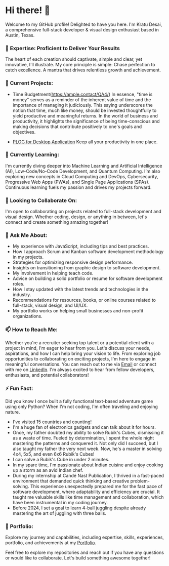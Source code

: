 # Hi there! 👋

Welcome to my GitHub profile! Delighted to have you here. I'm Kratu Desai, a comprehensive full-stack developer & visual design enthusiast based in Austin, Texas.

### 🌟 **Expertise: Proficient to Deliver Your Results**
The heart of each creation should captivate, simple and clear, yet innovative, I'll illustrate. My core principle is simple: Chase perfection to catch excellence. A mantra that drives relentless growth and achievement.

### 🔭 **Current Projects:** 
- Time Budgetment(https://ample.contact/QA4/)
In essence, "time is money" serves as a reminder of the inherent value of time and the importance of managing it judiciously. This saying underscores the notion that time, much like money, should be invested thoughtfully to yield productive and meaningful returns. In the world of business and productivity, it highlights the significance of being time-conscious and making decisions that contribute positively to one's goals and objectives.

- [PLOG for Desktop Application](https://kratuvwxyz.github.io/PLOG/)
Keep all your productivity in one place.

### 🌱 **Currently Learning:** 
I'm currently diving deeper into Machine Learning and Artificial Intelligence (AI), Low-Code/No-Code Development, and Quantum Computing. I’m also exploring new concepts in Cloud Computing and DevOps, Cybersecurity, Progressive Web Apps (PWAs), and Single Page Applications (SPAs). Continuous learning fuels my passion and drives my projects forward.

### 👯 **Looking to Collaborate On:** 
I'm open to collaborating on projects related to full-stack development and visual design. Whether coding, design, or anything in between, let's connect and create something amazing together!

### 💬 **Ask Me About:** 
* My experience with JavaScript, including tips and best practices.
* How I approach Scrum and Kanban software development  methodology in my projects.
* Strategies for optimizing responsive design performance.
* Insights on transitioning from graphic design to software development.
* My involvement in helping teach code.
* Advice on building a solid portfolio or resume for software development roles.
* How I stay updated with the latest trends and technologies in the industry.
* Recommendations for resources, books, or online courses related to full-stack, visual design, and UI/UX.
* My portfolio works on helping small businesses  and non-profit organizations.

### 📫 **How to Reach Me:** 
Whether you're a recruiter seeking top talent or a potential client with a project in mind, I'm eager to hear from you. Let's discuss your needs, aspirations, and how I can help bring your vision to life. From exploring job opportunities to collaborating on exciting projects, I'm here to engage in meaningful conversations. You can reach out to me via [Email](mailto:sai@desaign.me) or connect with me on [LinkedIn](https://www.linkedin.com/in/desaigner/). I'm always excited to hear from fellow developers, enthusiasts, and potential collaborators!

### ⚡ **Fun Fact:** 
Did you know I once built a fully functional text-based adventure game using only Python? When I'm not coding, I'm often traveling and enjoying nature.
* I've visited 15 countries and counting!
* I'm a huge fan of electronics gadgets and can talk about it for hours.
* Once, my father doubted my ability to solve Rubik's Cubes, dismissing it as a waste of time. Fueled by determination, I spent the whole night mastering the patterns and conquered it. Not only did I succeed, but I also taught my father the very next week. Now, he's a master in solving 4x4, 5x5, and even 6x6 Rubik's Cubes!
* I can solve a Rubik's Cube in under 2 minutes.
* In my spare time, I'm passionate about Indian cuisine and enjoy cooking up a storm as an avid Indian chef.
* During my internship at Candé Nast Publication, I thrived in a fast-paced environment that demanded quick thinking and creative problem-solving. This experience unexpectedly prepared me for the fast pace of software development, where adaptability and efficiency are crucial. It taught me valuable skills like time management and collaboration, which have been instrumental in my coding journey.
* Before 2024, I set a goal to learn 4-ball juggling despite already mastering the art of juggling with three balls.

### 📝 **Portfolio:** 
Explore my journey and capabilities, including expertise, skills, experiences, portfolio, and achievements at my [Portfolio](https://desaigner.info/).

Feel free to explore my repositories and reach out if you have any questions or would like to collaborate. Let's build something awesome together!

<!--
**kratuvwxyz/kratuvwxyz** is a ✨ _special_ ✨ repository because its `README.md` (this file) appears on your GitHub profile.

Here are some ideas to get you started:

- 🔭 I’m currently working on ...
- 🌱 I’m currently learning ...
- 👯 I’m looking to collaborate on ...
- 🤔 I’m looking for help with ...
- 💬 Ask me about ...
- 📫 How to reach me: ...
- 😄 Pronouns: ...
- ⚡ Fun fact: ...
-->
